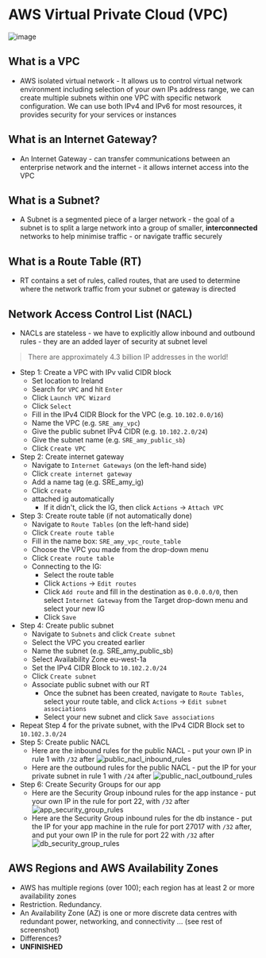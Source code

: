 # AWS Virtual Private Cloud (VPC)

![image](https://user-images.githubusercontent.com/88166874/132207816-f0b0c4c3-150a-4a52-a5c7-631592bba387.png)

## What is a VPC
- AWS isolated virtual network - It allows us to control virtual network environment including selection of your own IPs address range, we can create multiple subnets within one VPC with specific network configuration. We can use both IPv4 and IPv6 for most resources, it provides security for your services or instances  

## What is an Internet Gateway?
- An Internet Gateway - can transfer communications between an enterprise network and the internet - it allows internet access into the VPC  

## What is a Subnet?
- A Subnet is a segmented piece of a larger network - the goal of a subnet is to split a large network into a group of smaller, **interconnected** networks to help minimise traffic - or navigate traffic securely  

## What is a Route Table (RT)
- RT contains a set of rules, called routes, that are used to determine where the network traffic from your subnet or gateway is directed  

## Network Access Control List (NACL)
- NACLs are stateless - we have to explicitly allow inbound and outbound rules - they are an added layer of security at subnet level  

> There are approximately 4.3 billion IP addresses in the world!  

- Step 1: Create a VPC with IPv valid CIDR block
  - Set location to Ireland
  - Search for `VPC` and hit `Enter`
  - Click `Launch VPC Wizard`
  - Click `Select`
  - Fill in the IPv4 CIDR Block for the VPC (e.g. `10.102.0.0/16`)
  - Name the VPC (e.g. `SRE_amy_vpc`)
  - Give the public subnet IPv4 CIDR (e.g. `10.102.2.0/24`)
  - Give the subnet name (e.g. `SRE_amy_public_sb`)
  - Click `Create VPC`
- Step 2: Create internet gateway
  - Navigate to `Internet Gateways` (on the left-hand side)
  - Click `create internet gateway`
  - Add a name tag (e.g. SRE_amy_ig)
  - Click `create`
  - attached ig automatically
    - If it didn't, click the IG, then click `Actions` -> `Attach VPC`
- Step 3: Create route table (if not automatically done)
  - Navigate to `Route Tables` (on the left-hand side)
  - Click `Create route table`
  - Fill in the name box: `SRE_amy_vpc_route_table`
  - Choose the VPC you made from the drop-down menu
  - Click `Create route table`
  - Connecting to the IG:
    - Select the route table
    - Click `Actions` -> `Edit routes`
    - Click `Add route` and fill in the destination as `0.0.0.0/0`, then select `Internet Gateway` from the Target drop-down menu and select your new IG
    - Click `Save`
- Step 4: Create public subnet
  - Navigate to `Subnets` and click `Create subnet`
  - Select the VPC you created earlier
  - Name the subnet (e.g. SRE_amy_public_sb)
  - Select Availability Zone eu-west-1a
  - Set the IPv4 CIDR Block to `10.102.2.0/24`
  - Click `Create subnet`
  - Associate public subnet with our RT
    - Once the subnet has been created, navigate to `Route Tables`, select your route table, and click `Actions` -> `Edit subnet associations`
    - Select your new subnet and click `Save associations`
- Repeat Step 4 for the private subnet, with the IPv4 CIDR Block set to `10.102.3.0/24`
- Step 5: Create public NACL
  - Here are the inbound rules for the public NACL - put your own IP in rule 1 with `/32` after
![public_nacl_inbound_rules](https://user-images.githubusercontent.com/88166874/132323496-3b94c814-21ec-4d75-94e7-4daeeed0e249.jpg)
  - Here are the outbound rules for the public NACL - put the IP for your private subnet in rule 1 with `/24` after
![public_nacl_outbound_rules](https://user-images.githubusercontent.com/88166874/132323508-c356f68a-2b94-4fd9-9f23-c1f271796bb9.PNG)
- Step 6: Create Security Groups for our app
  - Here are the Security Group inbound rules for the app instance - put your own IP in the rule for port 22, with `/32` after
![app_security_group_rules](https://user-images.githubusercontent.com/88166874/132345857-6367d4d7-bc32-47ca-b2d2-8f4697b25d64.jpg)
  - Here are the Security Group inbound rules for the db instance - put the IP for your app machine in the rule for port 27017 with `/32` after, and put your own IP in the rule for port 22 with `/32` after
 ![db_security_group_rules](https://user-images.githubusercontent.com/88166874/132345001-99f5cefc-0079-48ad-936d-f47676c4e3f5.jpg)


## AWS Regions and AWS Availability Zones
- AWS has multiple regions (over 100); each region has at least 2 or more availability zones
- Restriction. Redundancy. 
- An Availability Zone (AZ) is one or more discrete data centres with redundant power, networking, and connectivity ... (see rest of screenshot)
- Differences?
- **UNFINISHED**
